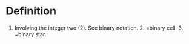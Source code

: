 # Definition

1.  Involving the integer two (2). See binary notation. 2. =binary
    cell. 3. =binary star.
